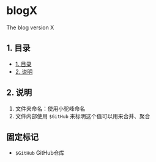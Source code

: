 # blogX

The blog version X

## 1. 目录

<!-- TOC -->

- [1. 目录](#1-目录)
- [2. 说明](#2-说明)

<!-- /TOC -->

## 2. 说明

1. 文件夹命名：使用小驼峰命名
2. 文件内部使用 `$GitHub` 来标明这个值可以用来合并、聚合

## 固定标记

- `$GitHub` GitHub仓库
